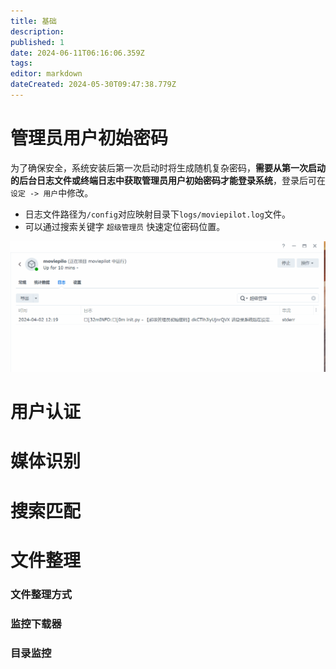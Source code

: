 ```yaml
---
title: 基础
description: 
published: 1
date: 2024-06-11T06:16:06.359Z
tags: 
editor: markdown
dateCreated: 2024-05-30T09:47:38.779Z
---
```


# 管理员用户初始密码
为了确保安全，系统安装后第一次启动时将生成随机复杂密码，**需要从第一次启动的后台日志文件或终端日志中获取管理员用户初始密码才能登录系统**，登录后可在`设定 -> 用户`中修改。

- 日志文件路径为`/config`对应映射目录下`logs/moviepilot.log`文件。
- 可以通过搜索关键字 `超级管理员` 快速定位密码位置。

![password.gif](/password.gif)

# 用户认证


# 媒体识别


# 搜索匹配


# 文件整理

### 文件整理方式

### 监控下载器

### 目录监控